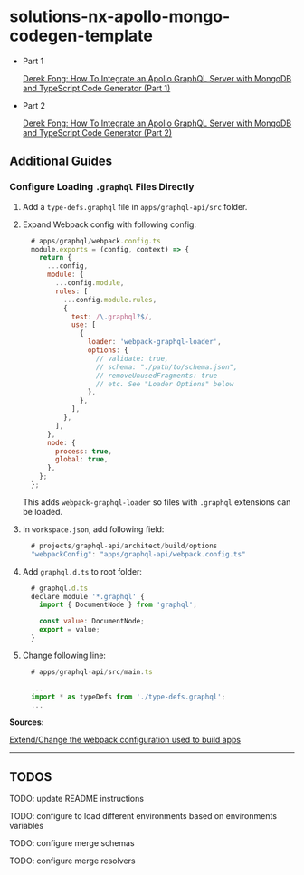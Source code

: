# solutions-nx-apollo-mongo-codegen-template

- Part 1

  [Derek Fong: How To Integrate an Apollo GraphQL Server with MongoDB and TypeScript Code Generator (Part 1)](https://medium.com/free-code-camp/build-an-apollo-graphql-server-with-typescript-and-webpack-hot-module-replacement-hmr-3c339d05184f)

- Part 2

  [Derek Fong: How To Integrate an Apollo GraphQL Server with MongoDB and TypeScript Code Generator (Part 2)](https://medium.com/free-code-camp/build-an-apollo-graphql-server-with-typescript-and-webpack-hot-module-replacement-hmr-3c339d05184f)

## Additional Guides

### Configure Loading `.graphql` Files Directly

1. Add a `type-defs.graphql` file in `apps/graphql-api/src` folder.

2. Expand Webpack config with following config:

   ```javascript
     # apps/graphql/webpack.config.ts
     module.exports = (config, context) => {
       return {
         ...config,
         module: {
           ...config.module,
           rules: [
             ...config.module.rules,
             {
               test: /\.graphql?$/,
               use: [
                 {
                   loader: 'webpack-graphql-loader',
                   options: {
                     // validate: true,
                     // schema: "./path/to/schema.json",
                     // removeUnusedFragments: true
                     // etc. See "Loader Options" below
                   },
                 },
               ],
             },
           ],
         },
         node: {
           process: true,
           global: true,
         },
       };
     };
   ```

   This adds `webpack-graphql-loader` so files with `.graphql` extensions can be loaded.

3. In `workspace.json`, add following field:

   ```javascript
     # projects/graphql-api/architect/build/options
     "webpackConfig": "apps/graphql-api/webpack.config.ts"
   ```

4. Add `graphql.d.ts` to root folder:

   ```javascript
     # graphql.d.ts
     declare module '*.graphql' {
       import { DocumentNode } from 'graphql';

       const value: DocumentNode;
       export = value;
     }
   ```

5. Change following line:

   ```javascript
     # apps/graphql-api/src/main.ts

     ...
     import * as typeDefs from './type-defs.graphql';
     ...
   ```

**Sources:**

[Extend/Change the webpack configuration used to build apps](https://connect.nrwl.io/app/cookbook/4CjE7wgoOyYU3ri08GCAr7)

---

## TODOS

TODO: update README instructions

TODO: configure to load different environments based on environments variables

TODO: configure merge schemas

TODO: configure merge resolvers
